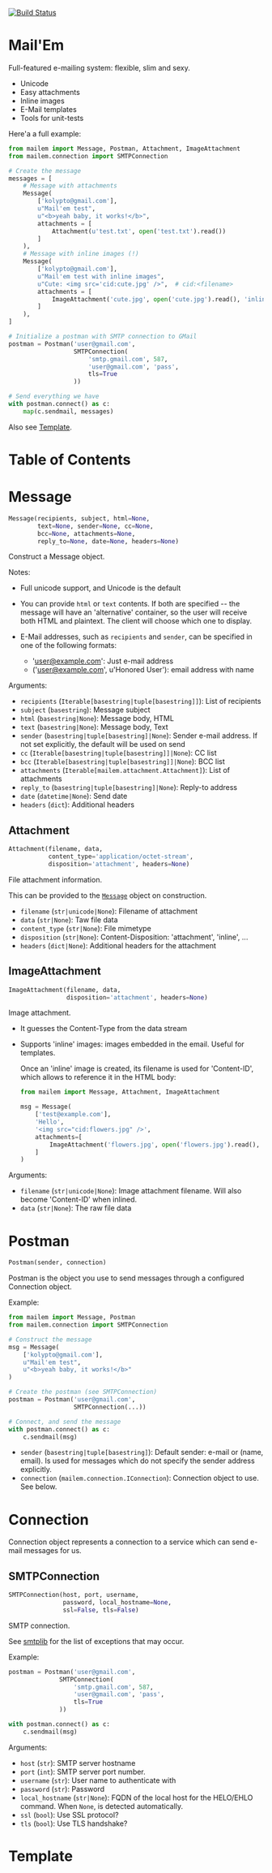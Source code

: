 [![Build Status](https://api.travis-ci.org/kolypto/py-mailem.png?branch=master)](https://travis-ci.org/kolypto/py-mailem)





Mail'Em
=======

Full-featured e-mailing system: flexible, slim and sexy.

* Unicode
* Easy attachments
* Inline images
* E-Mail templates
* Tools for unit-tests

Here'a a full example:

```python
from mailem import Message, Postman, Attachment, ImageAttachment
from mailem.connection import SMTPConnection

# Create the message
messages = [
    # Message with attachments
    Message(
        ['kolypto@gmail.com'],
        u"Mail'em test",
        u"<b>yeah baby, it works!</b>",
        attachments = [
            Attachment(u'test.txt', open('test.txt').read())
        ]
    ),
    # Message with inline images (!)
    Message(
        ['kolypto@gmail.com'],
        u"Mail'em test with inline images",
        u"Cute: <img src='cid:cute.jpg' />",  # cid:<filename>
        attachments = [
            ImageAttachment('cute.jpg', open('cute.jpg').read(), 'inline')
        ]
    ),
]

# Initialize a postman with SMTP connection to GMail
postman = Postman('user@gmail.com',
                  SMTPConnection(
                      'smtp.gmail.com', 587,
                      'user@gmail.com', 'pass',
                      tls=True
                  ))

# Send everything we have
with postman.connect() as c:
    map(c.sendmail, messages)
```

Also see [Template](#template).



Table of Contents
=================



Message
=======
```python
Message(recipients, subject, html=None,
        text=None, sender=None, cc=None,
        bcc=None, attachments=None,
        reply_to=None, date=None, headers=None)
```

Construct a Message object.

Notes:

* Full unicode support, and Unicode is the default
* You can provide `html` or `text` contents. If both are specified -- the message will have an 'alternative' container,
  so the user will receive both HTML and plaintext. The client will choose which one to display.
* E-Mail addresses, such as `recipients` and `sender`, can be specified in one of the following formats:

    * 'user@example.com': Just e-mail address
    * ('user@example.com', u'Honored User'): email address with name

Arguments:

* `recipients` (`Iterable[basestring|tuple[basestring]]`): List of recipients
* `subject` (`basestring`): Message subject
* `html` (`basestring|None`): Message body, HTML
* `text` (`basestring|None`): Message body, Text
* `sender` (`basestring|tuple[basestring]|None`): Sender e-mail address. If not set explicitly, the default will be used on send
* `cc` (`Iterable[basestring|tuple[basestring]]|None`): CC list
* `bcc` (`Iterable[basestring|tuple[basestring]]|None`): BCC list
* `attachments` (`Iterable[mailem.attachment.Attachment]`): List of attachments
* `reply_to` (`basestring|tuple[basestring]|None`): Reply-to address
* `date` (`datetime|None`): Send date
* `headers` (`dict`): Additional headers


Attachment
----------
```python
Attachment(filename, data,
           content_type='application/octet-stream',
           disposition='attachment', headers=None)
```

File attachment information.

This can be provided to the [`Message`](#message) object on construction.

* `filename` (`str|unicode|None`): Filename of attachment
* `data` (`str|None`): Taw file data
* `content_type` (`str|None`): File mimetype
* `disposition` (`str|None`): Content-Disposition: 'attachment', 'inline', ...
* `headers` (`dict|None`): Additional headers for the attachment


ImageAttachment
---------------
```python
ImageAttachment(filename, data,
                disposition='attachment', headers=None)
```

Image attachment.

* It guesses the Content-Type from the data stream
* Supports 'inline' images: images embedded in the email. Useful for templates.

    Once an 'inline' image is created, its filename is used for 'Content-ID', which allows to reference it in the HTML body:

    ```python
    from mailem import Message, Attachment, ImageAttachment

    msg = Message(
        ['test@example.com'],
        'Hello',
        '<img src="cid:flowers.jpg" />',
        attachments=[
            ImageAttachment('flowers.jpg', open('flowers.jpg').read(), 'inline')
        ]
    )
    ```

Arguments:

* `filename` (`str|unicode|None`): Image attachment filename. Will also become 'Content-ID' when inlined.
* `data` (`str|None`): The raw file data




Postman
=======
```python
Postman(sender, connection)
```

Postman is the object you use to send messages through a configured Connection object.

Example:

```python
from mailem import Message, Postman
from mailem.connection import SMTPConnection

# Construct the message
msg = Message(
    ['kolypto@gmail.com'],
    u"Mail'em test",
    u"<b>yeah baby, it works!</b>"
)

# Create the postman (see SMTPConnection)
postman = Postman('user@gmail.com',
                  SMTPConnection(...))

# Connect, and send the message
with postman.connect() as c:
    c.sendmail(msg)
```

* `sender` (`basestring|tuple[basestring]`): Default sender: e-mail or (name, email).
    Is used for messages which do not specify the sender address explicitly.
* `connection` (`mailem.connection.IConnection`): Connection object to use. See below.


Connection
==========

Connection object represents a connection to a service which can send e-mail messages for us.

SMTPConnection
--------------
```python
SMTPConnection(host, port, username,
               password, local_hostname=None,
               ssl=False, tls=False)
```

SMTP connection.

See [smtplib](https://docs.python.org/2/library/smtplib.html) for the list of exceptions that may occur.

Example:

```python
postman = Postman('user@gmail.com',
              SMTPConnection(
                  'smtp.gmail.com', 587,
                  'user@gmail.com', 'pass',
                  tls=True
              ))

with postman.connect() as c:
    c.sendmail(msg)
```

Arguments:

* `host` (`str`): SMTP server hostname
* `port` (`int`): SMTP server port number.
* `username` (`str`): User name to authenticate with
* `password` (`str`): Password
* `local_hostname` (`str|None`): FQDN of the local host for the HELO/EHLO command. When `None`, is detected automatically.
* `ssl` (`bool`): Use SSL protocol?
* `tls` (`bool`): Use TLS handshake?


Template
========
